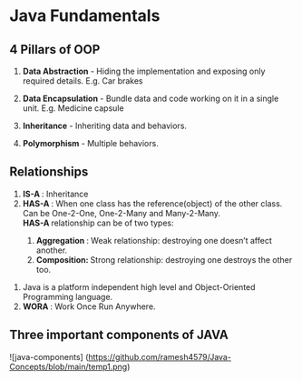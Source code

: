 # Java Fundamentals

## 4 Pillars of OOP

1. **Data Abstraction** - Hiding the implementation and exposing only required details.
E.g. Car brakes

2. **Data Encapsulation** - Bundle data and code working on it in a single unit.
E.g. Medicine capsule

3. **Inheritance** - Inheriting data and behaviors.

4. **Polymorphism** - Multiple behaviors.


## Relationships
<ol>
<li> <strong> IS-A </strong>: Inheritance </li>
<li> <strong> HAS-A </strong>: When one class has the reference(object) of the other class. Can be One-2-One, One-2-Many and Many-2-Many. </li>
<strong> HAS-A </strong> relationship can be of two types: 
<ol>
<li> <strong>Aggregation </strong>: Weak relationship: destroying one doesn’t affect another. </li>
<li> <strong>Composition: </strong> Strong relationship: destroying one destroys the other too. </li>
</ol>
</ol>

<ol>

<li> Java is a platform independent high level and Object-Oriented Programming language. </li>
<li> <strong> WORA </strong> : Work Once Run Anywhere. </li>
</ol>

## Three important components of JAVA
![java-components] (https://github.com/ramesh4579/Java-Concepts/blob/main/temp1.png)
